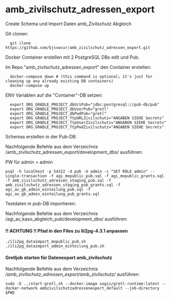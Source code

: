 # amb_zivilschutz_adressen_export

Create Schema und Import Daten amb_Zivilschutz Abgleich

Git clonen:
```
  git clone https://github.com/bjsvwcur/amb_zivilschutz_adressen_export.git
```

Docker Container erstellen mit 2 PostgreSQL DBs edit und Pub.

Im Repo "amb_zivilschutz_adressen_export" den Container erstellen: 

```
  docker-compose down # (this command is optional; it's just for cleaning up any already existing DB containers)
  docker-compose up
```

ENV Variablen auf die "Container"-DB setzen:
```
  export ORG_GRADLE_PROJECT_dbUriPub="jdbc:postgresql://pub-db/pub"
  export ORG_GRADLE_PROJECT_dbUserPub="gretl"
  export ORG_GRADLE_PROJECT_dbPwdPub="gretl"
  export ORG_GRADLE_PROJECT_ftpURLZivilschutz="ANGABEN SIEHE Secrets"
  export ORG_GRADLE_PROJECT_ftpUserZivilschutz="ANGABEN SIEHE Secrets"
  export ORG_GRADLE_PROJECT_ftpPwdZivilschutz="ANGABEN SIEHE Secrets"
```

Schemas erstellen in der Pub-DB:

Nachfolgende Befehle aus dem Verzeichnis /amb_zivilschutz_adressen_export/development_dbs/ ausführen:

PW für admin = admin
```
psql -h localhost -p 54322 -d pub -U admin -c "SET ROLE admin" --single-transaction -f agi_mopublic_pub.sql -f agi_mopublic_grants.sql -f amb_zivilschutz_adressen_staging_pub.sql -f amb_zivilschutz_adressen_staging_pub_grants.sql -f agi_av_gb_admin_einteilung_pub.sql -f agi_av_gb_admin_einteilung_pub_grants.sql
```

Testdaten in pub-DB importieren:

Nachfolgende Befehle aus dem Verzeichnis /agi_av_kaso_abgleich_pub/development_dbs/ ausführen:

#### !! ACHTUNG !! Pfad in den Files zu ili2pg-4.3.1 anpassen
```
./ili2pg_dataimport_mopublic_pub.sh
./ili2pg_dataimport_admin_einteilung_pub.sh
```

#### Gretljob starten für Datenexport amb_zivilschutz

Nachfolgende Befehle aus dem Verzeichnis */amb_zivilschutz_adressen_export/amb_zivilschutz/* ausführen:
```
sudo -E ../start-gretl.sh --docker-image sogis/gretl-runtime:latest --docker-network ambzivilschutzadressenexport_default --job-directory $PWD
```



